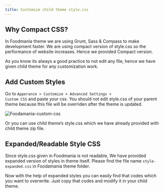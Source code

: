 ```yaml
---
title: Customize child theme style.css
---
```


## Why Compact CSS?


In Foodmania theme we are using Grunt, Sass & Compass to make development faster. We are using compact version of style.css so the performance of website increases. Hence we provided Compact version.

As you know its always a good practice to not edit any file, hence we have given child theme for any customization work.


## Add Custom Styles

Go to <code>Apperance > Customize > Advanced Settings > Custom CSS</code> and paste your css.
You should not edit style.css of your parent theme because this file will be overriden after the theme is updated.

![Foodamania-custom-css](https://cloud.githubusercontent.com/assets/6297436/8330383/a2ff07b6-1a9e-11e5-96f3-a06693889cbc.png)

Or you can use child theme’s style.css which we have already provided with child theme zip file.


## Expanded/Readable Style CSS


Since style.css given in Foodmania is not readable, We have provided expanded version of styles in theme itself. Please find the file name `style-expanded.css` in Foodamania theme folder.

Now with the help of expanded styles you can easily find that codes which you want to overwrite. Just copy that codes and modify it in your child theme.
